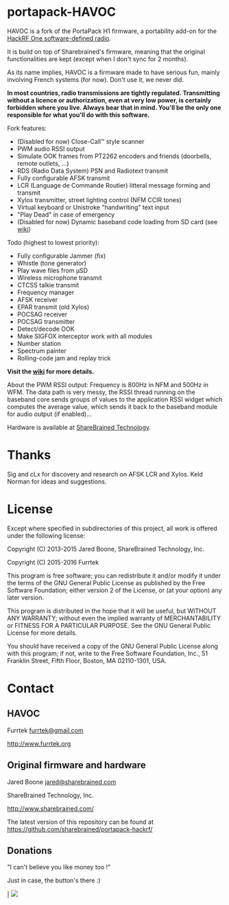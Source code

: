 # portapack-HAVOC

HAVOC is a fork of the PortaPack H1 firmware, a portability add-on for the [HackRF One software-defined radio](http://greatscottgadgets.com/hackrf/).

It is build on top of Sharebrained's firmware, meaning that the original functionalities are kept (except when I don't sync for 2 months).

As its name implies, HAVOC is a firmware made to have serious fun, mainly involving French systems (for now). Don't use it, we never did.

**In most countries, radio transmissions are tightly regulated. Transmitting without a licence or authorization, even at very low power, is certainly forbidden where you live. Always bear that in mind. You'll be the only one responsible for what you'll do with this software.**

Fork features:
* (Disabled for now) Close-Call™ style scanner
* PWM audio RSSI output
* Simulate OOK frames from PT2262 encoders and friends (doorbells, remote outlets, ...)
* RDS (Radio Data System) PSN and Radiotext transmit
* Fully configurable AFSK transmit
* LCR (Language de Commande Routier) litteral message forming and transmit
* Xylos transmitter, street lighting control (NFM CCIR tones)
* Virtual keyboard or Unistroke "handwriting" text input
* "Play Dead" in case of emergency
* (Disabled for now) Dynamic baseband code loading from SD card (see [wiki](https://github.com/furrtek/portapack-havoc/wiki))

Todo (highest to lowest priority):
* Fully configurable Jammer (fix)
* Whistle (tone generator)
* Play wave files from µSD
* Wireless microphone transmit
* CTCSS talkie transmit
* Frequency manager
* AFSK receiver
* EPAR transmit (old Xylos)
* POCSAG receiver
* POCSAG transmitter
* Detect/decode OOK
* Make SIGFOX interceptor work with all modules
* Number station
* Spectrum painter
* Rolling-code jam and replay trick

**Visit the [wiki](https://github.com/furrtek/portapack-havoc/wiki) for more details.**

About the PWM RSSI output: Frequency is 800Hz in NFM and 500Hz in WFM. The data path is very messy, the RSSI thread running on the baseband core sends groups of values to the application RSSI widget which computes the average value, which sends it back to the baseband module for audio output (if enabled)...

Hardware is available at [ShareBrained Technology](http://sharebrained.com/portapack).

# Thanks

Sig and cLx for discovery and research on AFSK LCR and Xylos. Keld Norman for ideas and suggestions.

# License

Except where specified in subdirectories of this project, all work is offered under the following license:

Copyright (C) 2013-2015 Jared Boone, ShareBrained Technology, Inc.

Copyright (C) 2015-2016 Furrtek

This program is free software; you can redistribute it and/or
modify it under the terms of the GNU General Public License
as published by the Free Software Foundation; either version 2
of the License, or (at your option) any later version.

This program is distributed in the hope that it will be useful,
but WITHOUT ANY WARRANTY; without even the implied warranty of
MERCHANTABILITY or FITNESS FOR A PARTICULAR PURPOSE.  See the
GNU General Public License for more details.

You should have received a copy of the GNU General Public License
along with this program; if not, write to the Free Software
Foundation, Inc., 51 Franklin Street, Fifth Floor, Boston, MA
02110-1301, USA.

# Contact

## HAVOC

Furrtek <furrtek@gmail.com>

<http://www.furrtek.org>

## Original firmware and hardware

Jared Boone <jared@sharebrained.com>

ShareBrained Technology, Inc.

<http://www.sharebrained.com/>

The latest version of this repository can be found at
https://github.com/sharebrained/portapack-hackrf/

## Donations

"I can't believe you like money too !"

Just in case, the button's there :)

| [![](https://www.paypalobjects.com/en_US/i/btn/btn_donateCC_LG.gif)](https://www.paypal.com/cgi-bin/webscr?cmd=_s-xclick&hosted_button_id=D3DX2393MZQY8)
